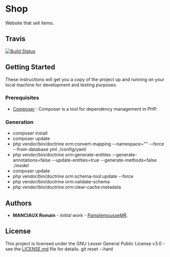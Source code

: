 # Shop

Website that sell items.

## Travis

[![Build Status](https://travis-ci.com/PamplemousseMR/Shop.svg?branch=master)](https://travis-ci.com/PamplemousseMR/Shop)

## Getting Started

These instructions will get you a copy of the project up and running on your local machine for development and testing purposes.

### Prerequisites

- [Composer](https://getcomposer.org/doc/00-intro.md) :  Composer is a tool for dependency management in PHP.

### Generation

- composer install
- composer update
- php vendor/bin/doctrine orm:convert-mapping --namespace="" --force --from-database yml ./config/yaml
- php vendor/bin/doctrine orm:generate-entities --generate-annotations=false --update-entities=true --generate-methods=false ./model
- composer update
- php vendor/bin/doctrine orm:schema-tool:update --force
- php vendor/bin/doctrine orm:validate-schema
- php vendor/bin/doctrine orm:clear-cache:metadata

## Authors

* **MANCIAUX Romain** - *Initial work* - [PamplemousseMR](https://github.com/PamplemousseMR).

## License

This project is licensed under the GNU Lesser General Public License v3.0 - see the [LICENSE.md](LICENSE.md) file for details.
git reset --hard